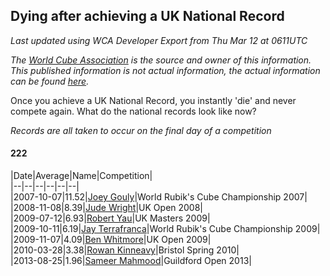 ## Dying after achieving a UK National Record 

*Last updated using WCA Developer Export from Thu Mar 12 at 0611UTC*

*The [World Cube Association](https://www.worldcubeassociation.org) is the source and owner of this information. This published information is not actual information, the actual information can be found [here](https://www.worldcubeassociation.org/results).*

Once you achieve a UK National Record, you instantly 'die' and never compete again. What do the national records look like now?

*Records are all taken to occur on the final day of a competition*

#### 222

|Date|Average|Name|Competition|  
|--|--|--|--|--|--|  
|2007-10-07|11.52|[Joey Gouly](https://www.worldcubeassociation.org/persons/2007GOUL01)|World Rubik's Cube Championship 2007|  
|2008-11-08|8.39|[Jude Wright](https://www.worldcubeassociation.org/persons/2008WRIG02)|UK Open 2008|  
|2009-07-12|6.93|[Robert Yau](https://www.worldcubeassociation.org/persons/2009YAUR01)|UK Masters 2009|  
|2009-10-11|6.19|[Jay Terrafranca](https://www.worldcubeassociation.org/persons/2008TERR01)|World Rubik's Cube Championship 2009|  
|2009-11-07|4.09|[Ben Whitmore](https://www.worldcubeassociation.org/persons/2009WHIT01)|UK Open 2009|  
|2010-03-28|3.38|[Rowan Kinneavy](https://www.worldcubeassociation.org/persons/2008KINN01)|Bristol Spring 2010|  
|2013-08-25|1.96|[Sameer Mahmood](https://www.worldcubeassociation.org/persons/2013MAHM02)|Guildford Open 2013|  
